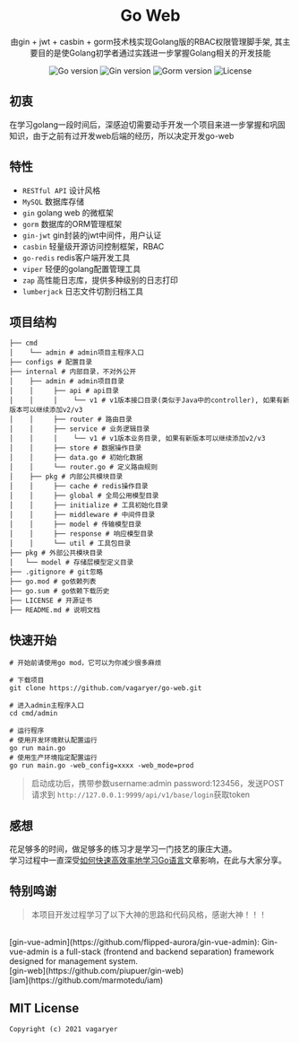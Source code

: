 <h1 align="center" >Go Web</h1>

<div align="center">
由gin + jwt + casbin + gorm技术栈实现Golang版的RBAC权限管理脚手架, 其主要目的是使Golang初学者通过实践进一步掌握Golang相关的开发技能
</div>
<p align="center">
<img src="https://img.shields.io/badge/Go-v1.16-blue" alt="Go version"/>
<img src="https://img.shields.io/badge/Gin-v1.7.2-brightgreen" alt="Gin version"/>
<img src="https://img.shields.io/badge/Gorm-v1.21.11-brightgreen" alt="Gorm version"/>
<img src="https://img.shields.io/github/license/vagaryer/go-web" alt="License"/>
</p>

## 初衷
在学习golang一段时间后，深感迫切需要动手开发一个项目来进一步掌握和巩固知识，由于之前有过开发web后端的经历，所以决定开发go-web

## 特性
- `RESTful API` 设计风格
- `MySQL` 数据库存储
- `gin` golang web 的微框架
- `gorm` 数据库的ORM管理框架
- `gin-jwt` gin封装的jwt中间件，用户认证
- `casbin` 轻量级开源访问控制框架，RBAC
- `go-redis` redis客户端开发工具
- `viper` 轻便的golang配置管理工具
- `zap` 高性能日志库，提供多种级别的日志打印
- `lumberjack` 日志文件切割归档工具

## 项目结构
```
├── cmd
│    └── admin # admin项目主程序入口
├── configs # 配置目录
├── internal # 内部目录，不对外公开
│    ├── admin # admin项目目录
│    │     ├── api # api目录
│    │     │    └── v1 # v1版本接口目录(类似于Java中的controller), 如果有新版本可以继续添加v2/v3
│    │     ├── router # 路由目录
│    │     ├── service # 业务逻辑目录
│    │     │    └── v1 # v1版本业务目录, 如果有新版本可以继续添加v2/v3
│    │     ├── store # 数据操作目录
│    │     ├── data.go # 初始化数据
│    │     └── router.go # 定义路由规则
│    ├── pkg # 内部公共模块目录
│    │     ├── cache # redis操作目录
│    │     ├── global # 全局公用模型目录
│    │     ├── initialize # 工具初始化目录
│    │     ├── middleware # 中间件目录
│    │     ├── model # 传输模型目录
│    │     ├── response # 响应模型目录
│    │     └── util # 工具包目录
├── pkg # 外部公共模块目录
│   └── model # 存储层模型定义目录
├── .gitignore # git忽略
├── go.mod # go依赖列表
├── go.sum # go依赖下载历史
├── LICENSE # 开源证书
├── README.md # 说明文档
```

## 快速开始
```
# 开始前请使用go mod，它可以为你减少很多麻烦

# 下载项目
git clone https://github.com/vagaryer/go-web.git

# 进入admin主程序入口
cd cmd/admin

# 运行程序
# 使用开发环境默认配置运行
go run main.go 
# 使用生产环境指定配置运行
go run main.go -web_config=xxxx -web_mode=prod

```
> 启动成功后，携带参数username:admin password:123456，发送POST请求到 `http://127.0.0.1:9999/api/v1/base/login`获取token

## 感想
花足够多的时间，做足够多的练习才是学习一门技艺的康庄大道。  
学习过程中一直深受[如何快速高效率地学习Go语言](https://www.cnblogs.com/code-craftsman/p/12515802.html)文章影响，在此与大家分享。

## 特别鸣谢
> 本项目开发过程学习了以下大神的思路和代码风格，感谢大神！！！

<br/>
[gin-vue-admin](https://github.com/flipped-aurora/gin-vue-admin): Gin-vue-admin is a full-stack (frontend and backend separation) framework designed for management system.
<br/>
[gin-web](https://github.com/piupuer/gin-web)
<br/>
[iam](https://github.com/marmotedu/iam)


## MIT License

    Copyright (c) 2021 vagaryer